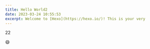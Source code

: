 ```yaml
---
title: Hello World2
date: 2023-03-24 10:55:53
excerpt: Welcome to [Hexo](https://hexo.io/)! This is your very
---
```

22

😄
